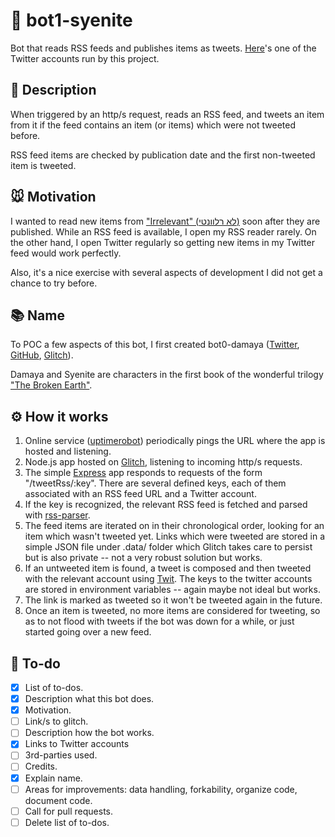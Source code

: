 # 🤖 bot1-syenite
Bot that reads RSS feeds and publishes items as tweets. [Here](https://twitter.com/irrelevant_il)'s one of the Twitter accounts run by this project.

## 🎩 Description
When triggered by an http/s request, reads an RSS feed, and tweets an item from it if the feed contains an item (or items) which were not tweeted before.

RSS feed items are checked by publication date and the first non-tweeted item is tweeted. 

## 🐭 Motivation
I wanted to read new items from ["Irrelevant" (לא רלוונטי)](https://irrelevant.org.il/) soon after they are published. While an RSS feed is available, I open my RSS reader rarely. On the other hand, I open Twitter regularly so getting new items in my Twitter feed would work perfectly.

Also, it's a nice exercise with several aspects of development I did not get a chance to try before.

## 📚 Name
To POC a few aspects of this bot, I first created bot0-damaya ([Twitter](https://twitter.com/bot0_damaya), [GitHub](https://github.com/OrenShalev/bot0-damaya), [Glitch](https://glitch.com/edit/#!/bot0-damaya)).

Damaya and Syenite are characters in the first book of the wonderful trilogy ["The Broken Earth"](https://www.amazon.com/gp/bookseries/B01947LZ8A).

## ⚙️ How it works
1. Online service ([uptimerobot](https://uptimerobot.com/)) periodically pings the URL where the app is hosted and listening.
1. Node.js app hosted on [Glitch](glitch.com), listening to incoming http/s requests. 
1. The simple [Express](https://www.npmjs.com/package/express) app responds to requests of the form "/tweetRss/:key". There are several defined keys, each of them associated with an RSS feed URL and a Twitter account.
1. If the key is recognized, the relevant RSS feed is fetched and parsed with [rss-parser](https://www.npmjs.com/package/rss-parser).
1. The feed items are iterated on in their chronological order, looking for an item which wasn't tweeted yet. Links which were tweeted are stored in a simple JSON file under .data/ folder which Glitch takes care to persist but is also private -- not a very robust solution but works.
1. If an untweeted item is found, a tweet is composed and then tweeted with the relevant account using [Twit](https://www.npmjs.com/package/twit). The keys to the twitter accounts are stored in environment variables -- again maybe not ideal but works.
1. The link is marked as tweeted so it won't be tweeted again in the future.
1. Once an item is tweeted, no more items are considered for tweeting, so as to not flood with tweets if the bot was down for a while, or just started going over a new feed.

## 🐾 To-do
- [x] List of to-dos.
- [x] Description what this bot does.
- [x] Motivation.
- [ ] Link/s to glitch.
- [ ] Description how the bot works.
- [x] Links to Twitter accounts
- [ ] 3rd-parties used.
- [ ] Credits.
- [x] Explain name.
- [ ] Areas for improvements: data handling, forkability, organize code, document code.
- [ ] Call for pull requests.
- [ ] Delete list of to-dos.

